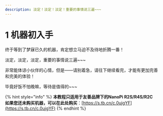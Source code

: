 ```yaml
---
description: 淡定！淡定！淡定！重要的事情说三遍~~~
---
```


# 1 机器初入手

终于等到了梦寐已久的机器，肯定想立马迫不及待地折腾一番！

淡定，淡定，淡定，重要的事情说三遍\~\~\~

非常能体谅小伙伴的心情，但是——请别着急，请往下继续看完，才能有更加完善和完美的体验！

毕竟好饭不怕晚嘛，等待是值得的\~\~\~

{% hint style="info" %}
**本教程只适用于友善品牌下的NanoPi R2S/R4S/R2C**\
**如果您还未购买机器，可以在此处购买**：[https://s.tb.cn/c.0ujgYF](https://s.tb.cn/c.0ujgYF)
{% endhint %}
